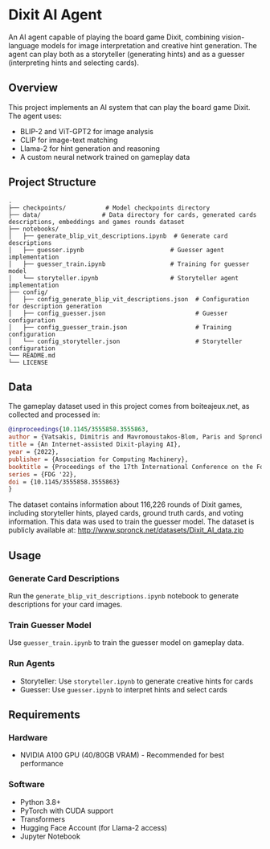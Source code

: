 # Dixit AI Agent

An AI agent capable of playing the board game Dixit, combining vision-language models for image interpretation and creative hint generation. The agent can play both as a storyteller (generating hints) and as a guesser (interpreting hints and selecting cards).

## Overview

This project implements an AI system that can play the board game Dixit. The agent uses:
- BLIP-2 and ViT-GPT2 for image analysis
- CLIP for image-text matching
- Llama-2 for hint generation and reasoning
- A custom neural network trained on gameplay data

## Project Structure

```
.
├── checkpoints/           # Model checkpoints directory
├── data/                 # Data directory for cards, generated cards descriptions, embeddings and games rounds dataset
├── notebooks/
│   ├── generate_blip_vit_descriptions.ipynb  # Generate card descriptions
│   ├── guesser.ipynb                        # Guesser agent implementation
│   ├── guesser_train.ipynb                  # Training for guesser model
│   └── storyteller.ipynb                    # Storyteller agent implementation
├── config/
│   ├── config_generate_blip_vit_descriptions.json  # Configuration for description generation
│   ├── config_guesser.json                         # Guesser configuration
│   ├── config_guesser_train.json                   # Training configuration
│   └── config_storyteller.json                     # Storyteller configuration
└── README.md
└── LICENSE

```

## Data
The gameplay dataset used in this project comes from boiteajeux.net, as collected and processed in:

```bibtex
@inproceedings{10.1145/3555858.3555863,
author = {Vatsakis, Dimitris and Mavromoustakos-Blom, Paris and Spronck, Pieter},
title = {An Internet-assisted Dixit-playing AI},
year = {2022},
publisher = {Association for Computing Machinery},
booktitle = {Proceedings of the 17th International Conference on the Foundations of Digital Games},
series = {FDG '22},
doi = {10.1145/3555858.3555863}
}
```

The dataset contains information about 116,226 rounds of Dixit games, including storyteller hints, played cards, ground truth cards, and voting information. This data was used to train the guesser model.
The dataset is publicly available at: http://www.spronck.net/datasets/Dixit_AI_data.zip

## Usage

### Generate Card Descriptions
Run the `generate_blip_vit_descriptions.ipynb` notebook to generate descriptions for your card images.

### Train Guesser Model
Use `guesser_train.ipynb` to train the guesser model on gameplay data.

### Run Agents
- Storyteller: Use `storyteller.ipynb` to generate creative hints for cards
- Guesser: Use `guesser.ipynb` to interpret hints and select cards

## Requirements
### Hardware
- NVIDIA A100 GPU (40/80GB VRAM) - Recommended for best performance

### Software
- Python 3.8+
- PyTorch with CUDA support
- Transformers
- Hugging Face Account (for Llama-2 access)
- Jupyter Notebook
